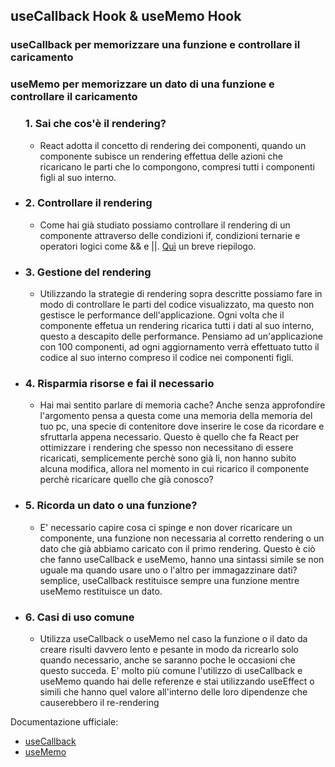 ## useCallback Hook & useMemo Hook


### useCallback per memorizzare una funzione e controllare il caricamento
### useMemo per memorizzare un dato di una funzione e controllare il caricamento

<ul
    <li><h3>1. Sai che cos'è il rendering?</h3></li>
    <ul>
        <li>
            React adotta il concetto di rendering dei componenti, quando un componente subisce un rendering effettua delle azioni che ricaricano le parti che lo compongono,
            compresi tutti i componenti figli al suo interno.
        </li>
     </ul>
    <li><h3>2. Controllare il rendering</h3></li>
    <ul>
        <li>
            Come hai già studiato possiamo controllare il rendering di un componente attraverso delle condizioni if, condizioni ternarie e operatori logici come && e ||.
            <a href="https://kinsta.com/it/blog/rendering-condizionale-react/">Quì</a> un breve riepilogo.
        </li>
     </ul>
    <li><h3>3. Gestione del rendering</h3></li>
    <ul>
        <li>
            Utilizzando la strategie di rendering sopra descritte possiamo fare in modo di controllare le parti del codice visualizzato, ma questo non gestisce le performance dell'applicazione. Ogni volta che il componente effetua un             rendering ricarica tutti i dati al suo interno, questo a descapito delle performance. 
            Pensiamo ad un'applicazione con 100 componenti, ad ogni aggiornamento verrà effettuato tutto il codice al suo interno compreso il codice nei componenti figli.
        </li>
     </ul>
    <li><h3>4. Risparmia risorse e fai il necessario</h3></li>
    <ul>
        <li>
           Hai mai sentito parlare di memoria cache? Anche senza approfondire l'argomento pensa a questa come una memoria della memoria del tuo pc, una specie di contenitore dove inserire le cose da ricordare e sfruttarla appena                 necessario. Questo è quello che fa React per ottimizzare i rendering che spesso non necessitano di essere ricaricati, semplicemente perchè sono già li, non hanno subito alcuna modifica, allora nel momento in cui ricarico 
           il componente perchè ricaricare quello che già conosco? 
        </li>
     </ul>
     <li><h3>5. Ricorda un dato o una funzione?</h3></li>
    <ul>
        <li>
            E' necessario capire cosa ci spinge e non dover ricaricare un componente, una funzione non necessaria al corretto rendering o un dato che già abbiamo caricato con il primo rendering. 
            Questo è ciò che fanno useCallback e useMemo, hanno una sintassi simile se non uguale ma quando usare uno o l'altro per immagazzinare dati? semplice, useCallback restituisce sempre una funzione mentre useMemo restituisce              un dato. 
        </li>
     </ul>
    <li><h3>6. Casi di uso comune</h3></li>
    <ul>
        <li>
            Utilizza useCallback o useMemo nel caso la funzione o il dato da creare risulti davvero lento e pesante in modo da ricrearlo solo quando necessario, anche se saranno poche le occasioni che questo succeda.
            E' molto più comune l'utilizzo di useCallback e useMemo quando hai delle referenze e stai utilizzando useEffect o simili che hanno quel valore all'interno delle loro dipendenze che causerebbero il re-rendering
        </li>
     </ul>
</ul>


Documentazione ufficiale:
- [useCallback](https://react.dev/reference/react/useCallback)
- [useMemo](https://react.dev/reference/react/useMemo)
